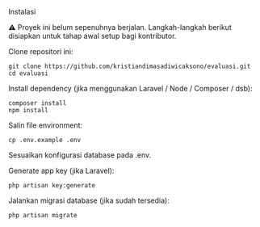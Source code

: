 Instalasi

⚠️ Proyek ini belum sepenuhnya berjalan. Langkah-langkah berikut disiapkan untuk tahap awal setup bagi kontributor.

Clone repositori ini:
```
git clone https://github.com/kristiandimasadiwicaksono/evaluasi.git
cd evaluasi
```

Install dependency (jika menggunakan Laravel / Node / Composer / dsb):
```
composer install
npm install
```

Salin file environment:
```
cp .env.example .env
```
Sesuaikan konfigurasi database pada .env.

Generate app key (jika Laravel):
```
php artisan key:generate
```
Jalankan migrasi database (jika sudah tersedia):
```
php artisan migrate
```